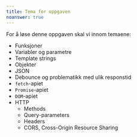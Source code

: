 ```yaml
---
title: Tema for oppgaven
noanswer: true
---
```


For å løse denne oppgaven skal vi innom temaene:

- Funksjoner
- Variabler og parametre
- Template strings
- Objekter
- JSON
- Debounce og problematikk med ulik responstid
- `fetch`-apiet
- `Promise`-apiet
- `DOM`-apiet
- HTTP
    - Methods
    - Query-parameters
    - Headers
    - CORS, Cross-Origin Resource Sharing

